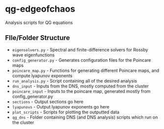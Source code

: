 # qg-edgeofchaos
Analysis scripts for QG equations

## FIle/Folder Structure

- `eigensolvers.py` - Spectral and finite-difference solvers for Rossby wave eigenfunctions
- `config_generator.py` - Generates configuration files for the Poincare maps
- `poincare_map.py` - Functions for generating different Poincare maps, and compute lyapunov exponents
- `run_analysis.py` - Script containing all of the desired analysis
- `dns_input` - Inputs from the DNS, mostly computed from the cluster
- `poincare_input` - Inputs to the poincare map, generated mostly from config_generator.py
- `sections` - Output sections go here
- `lyapunovs` - Output lyapunov exponents go here
- `plot_scripts` - Scripts for plotting the outputted data
- `qg_dns` - Folder containing DNS (and DNS analysis) scripts which run on the cluster